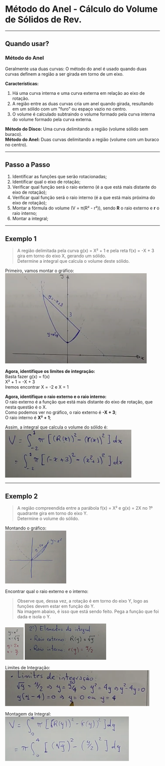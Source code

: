 # Método do Anel - Cálculo do Volume de Sólidos de Rev.

---
## Quando usar?

### Método do Anel
Geralmente usa duas curvas: O método do anel é usado quando duas curvas definem a região a ser girada em torno de um eixo.

**Características:**
1. Há uma curva interna e uma curva externa em relação ao eixo de rotação.
2. A região entre as duas curvas cria um anel quando girada, resultando em um sólido com um "furo" ou espaço vazio no centro.
3. O volume é calculado subtraindo o volume formado pela curva interna do volume formado pela curva externa.

**Método do Disco:** Uma curva delimitando a região (volume sólido sem buraco).<br>
**Método do Anel:** Duas curvas delimitando a região (volume com um buraco no centro).

---
## Passo a Passo

1. Identificar as funções que serão rotacionadas;
2. Identificar qual o eixo de rotação;
3. Verificar qual função será o raio externo (é a que está mais distante do eixo de rotação);
4. Verificar qual função será o raio interno (é a que está mais próxima do eixo de rotação);
5. Montar a fórmula do volume (V = π(R² - r²)), sendo **R** o raio externo e **r** o raio interno; 
6. Montar a integral;

---
## Exemplo 1

> A região delimitada pela curva g(x) = X² + 1 e pela reta f(x) = -X + 3 gira em torno do eixo X, gerando um sólido.<br>
> Determine a integral que calcula o volume deste sólido.

Primeiro, vamos montar o gráfico:<br>
![img01](https://github.com/joao-pedro-angelo/AventurasPi/blob/main/imgs/00000.png)

**Agora, identifique os limites de integração:** <br>
Basta fazer g(x) = f(x)<br>
X² + 1 = -X + 3<br>
Iremos encontrar X = -2 e X = 1

**Agora, identifique o raio externo e o raio interno:** <br>
O raio externo é a função que está mais distante do eixo de rotação, que nesta questão é o X.<br>
Como podemos ver no gráfico, o raio externo é **-X + 3**;<br>
O raio interno é **X² + 1**;<br>

Assim, a integral que calcula o volume do sólido é:<br>
![img02](https://github.com/joao-pedro-angelo/AventurasPi/blob/main/imgs/240801.png)

---
## Exemplo 2

> A região compreendida entre a parábola f(x) = X² e g(x) = 2X no 1º quadrante gira em torno do eixo Y.<br>
> Determine o volume do sólido.

Montando o gráfico:<br>
![img03](https://github.com/joao-pedro-angelo/AventurasPi/blob/main/imgs/240802.png)

Encontrar qual o raio externo e o interno:<br> 
> Observe que, dessa vez, a rotação é em torno do eixo Y, logo as funções devem estar em função do Y.<br>
> Na imagem abaixo, é isso que está sendo feito. Pega a função que foi dada e isola o Y.<br>

![img04](https://github.com/joao-pedro-angelo/AventurasPi/blob/main/imgs/240803.png)
![img05](https://github.com/joao-pedro-angelo/AventurasPi/blob/main/imgs/240804.png)

Limites de Integração:<br>
![img06](https://github.com/joao-pedro-angelo/AventurasPi/blob/main/imgs/240805.png)

Montagem da Integral:<br>
![img07](https://github.com/joao-pedro-angelo/AventurasPi/blob/main/imgs/240806.png)
